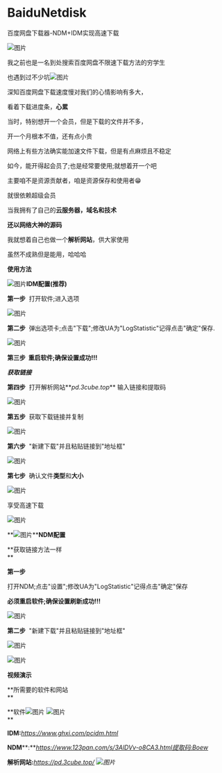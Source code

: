# BaiduNetdisk
百度网盘下载器-NDM+IDM实现高速下载

![图片](https://mmbiz.qpic.cn/mmbiz_png/GhiafELVODOzGTbWDS9RjWaeHRDLHgFsXkZ9hzZNg67eXBbxkwghZMraFcWK4gPgM8jkMYlmMOqX9ucPblOMt8w/640?wx_fmt=png&wxfrom=5&wx_lazy=1&wx_co=1)  

我之前也是一名到处搜索百度网盘不限速下载方法的穷学生

也遇到过不少坑![图片](https://res.wx.qq.com/t/wx_fed/we-emoji/res/v1.3.10/assets/Expression/Expression_24@2x.png?wxfrom=5&wx_lazy=1&wx_co=1)

深知百度网盘下载速度慢对我们的心情影响有多大，

看着下载进度条，**心累**

当时，特别想开一个会员，但是下载的文件并不多，

开一个月根本不值，还有点小贵

网络上有些方法确实能加速文件下载，但是有点麻烦且不稳定

如今，能开得起会员了;也是经常要使用;就想着开一个吧

主要咱不是资源贡献者，咱是资源保存和使用者😁

就很依赖超级会员

当我拥有了自己的**云服务器，域名和技术**

**还以网络大神的源码**

我就想着自己也做一个**解析网站**，供大家使用  

虽然不成熟但是能用，哈哈哈

**使用方法**  

![图片](https://mmbiz.qpic.cn/mmbiz_png/GhiafELVODOzGTbWDS9RjWaeHRDLHgFsXb8t8zR6y5y1Tq8KNOd7He60wdg3JXburboy2yNO6XkowwPCUsImn6A/640?wx_fmt=png&wxfrom=5&wx_lazy=1&wx_co=1)**IDM配置(推荐)**

**第一步**  打开软件;进入选项

![图片](https://mmbiz.qpic.cn/mmbiz_png/GhiafELVODOzGTbWDS9RjWaeHRDLHgFsXf01SDkZb02ic3rGeTXDHlvPJeMqubzyv24PBNZesnZWQY8dFb1ub46w/640?wx_fmt=png&wxfrom=5&wx_lazy=1&wx_co=1)

**第二步**  弹出选项卡;点击"下载";修改UA为"LogStatistic"记得点击"确定"保存.

![图片](https://mmbiz.qpic.cn/mmbiz_png/GhiafELVODOzGTbWDS9RjWaeHRDLHgFsXH1UAgcmgHnvZca3nrDnfIKNw4Ppl7ulicf0DaeGvqC5eVHx5OfQldrQ/640?wx_fmt=png&wxfrom=5&wx_lazy=1&wx_co=1)

**第三步  重启软件;确保设置成功!!!**

_**获取链接**_

**第四步**  打开解析网站**_pd.3cube.top_** 输入链接和提取码

![图片](https://mmbiz.qpic.cn/mmbiz_png/GhiafELVODOzGTbWDS9RjWaeHRDLHgFsXPZHy3VQt1yWZJibaV0icv4pTdJS0mFtE2YUV4VzyvZUQdiamG9icsk4vvg/640?wx_fmt=png&wxfrom=5&wx_lazy=1&wx_co=1)

**第五步**  获取下载链接并复制

![图片](https://mmbiz.qpic.cn/mmbiz_png/GhiafELVODOzGTbWDS9RjWaeHRDLHgFsXIMyE9zSkhbyWrhFDFljbABExcTibqyPKPVDEFGOMXM75U9zZZicmLBjA/640?wx_fmt=png&wxfrom=5&wx_lazy=1&wx_co=1)

**第六步**  "新建下载"并且粘贴链接到"地址框"

![图片](https://mmbiz.qpic.cn/mmbiz_png/GhiafELVODOzGTbWDS9RjWaeHRDLHgFsXWIddcornhH99J4shib3jBiap8bbGicwPUygYQf0esyBpJuyIBSmxN9h1w/640?wx_fmt=png&wxfrom=5&wx_lazy=1&wx_co=1)

**第七步**  确认文件**类型**和**大小**  

![图片](https://mmbiz.qpic.cn/mmbiz_png/GhiafELVODOzGTbWDS9RjWaeHRDLHgFsXfbF2as4pBzX9qHsemQGqVuoHqdqQQKgTkGDgEvxhFcFvGkicG9G7S3Q/640?wx_fmt=png&wxfrom=5&wx_lazy=1&wx_co=1)

享受高速下载

![图片](https://mmbiz.qpic.cn/mmbiz_png/GhiafELVODOzGTbWDS9RjWaeHRDLHgFsXFpa6tjD2tpszDRE1Q0STHs9qQDa91FF1JIb1MQH43GezdDibFyRXmBw/640?wx_fmt=png&wxfrom=5&wx_lazy=1&wx_co=1)

**![图片](https://mmbiz.qpic.cn/mmbiz_png/GhiafELVODOzGTbWDS9RjWaeHRDLHgFsXrb4Fcaqvlnc6Vj0MgEu0yA3BttRBwnH1ke8zzJicPrTTYIXS5sN0TLg/640?wx_fmt=png&wxfrom=5&wx_lazy=1&wx_co=1)****NDM配置**

**获取链接方法一样  
**

**第一步**  

打开NDM;点击"设置";修改UA为"LogStatistic"记得点击"确定"保存

**必须重启软件;确保设置刷新成功!!!**

![图片](https://mmbiz.qpic.cn/mmbiz_png/GhiafELVODOzGTbWDS9RjWaeHRDLHgFsXZyFibQLAxB9icWxRBVImOaOLaCxhQiauFGg1s5Kib61JAR90aJT6DkbJWw/640?wx_fmt=png&wxfrom=5&wx_lazy=1&wx_co=1)

**第二步**  "新建下载"并且粘贴链接到"地址框"

![图片](https://mmbiz.qpic.cn/mmbiz_png/GhiafELVODOzGTbWDS9RjWaeHRDLHgFsX3A9Ba4a9EmIMic9Jib7icrGsPxsCc9c0iaQl3AFcFLWkMuxQbnFB2GpYUA/640?wx_fmt=png&wxfrom=5&wx_lazy=1&wx_co=1)

![图片](https://mmbiz.qpic.cn/mmbiz_png/GhiafELVODOzGTbWDS9RjWaeHRDLHgFsXicmehMic58icCxPHiafh6ZibIicwyuYdfZnmr8oDxDvkaymS3DRicPjic0fBFA/640?wx_fmt=png&wxfrom=5&wx_lazy=1&wx_co=1)

**视频演示**

**所需要的软件和网站  
**

**软件![图片](https://res.wx.qq.com/t/wx_fed/we-emoji/res/v1.3.10/assets/newemoji/Yellowdog.png?wxfrom=5&wx_lazy=1&wx_co=1)
![图片](https://res.wx.qq.com/t/wx_fed/we-emoji/res/v1.3.10/assets/newemoji/Yellowdog.png?wxfrom=5&wx_lazy=1&wx_co=1)  
**

**IDM:**_https://www.ghxi.com/pcidm.html_

**NDM****:**_https://www.123pan.com/s/3AlDVv-o8CA3.html提取码:Boew_

**解析网站:**_https://pd.3cube.top/
![图片](https://res.wx.qq.com/t/wx_fed/we-emoji/res/v1.3.10/assets/newemoji/2_06.png?wxfrom=5&wx_lazy=1&wx_co=1)_
